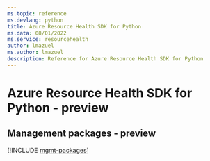 ```yaml
---
ms.topic: reference
ms.devlang: python
title: Azure Resource Health SDK for Python
ms.data: 08/01/2022
ms.service: resourcehealth
author: lmazuel
ms.author: lmazuel
description: Reference for Azure Resource Health SDK for Python
---
```

# Azure Resource Health SDK for Python - preview

## Management packages - preview
[!INCLUDE [mgmt-packages](resource-health-mgmt-index.md)]